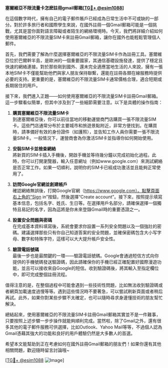 **塞爾維亞不限流量卡怎麽註冊gmail郵箱[[TG💪+ @esim1088](https://t.me/s/esim1088)]**

在這個數字時代，擁有自己的電子郵件賬戶已經成為日常生活中不可或缺的一部分。對於許多旅行者和國際學生來說，在國外註冊一個Gmail郵箱可能是一個挑戰，尤其是當你面對語言障礙或者陌生的網絡環境時。今天，我們將詳細介紹如何使用塞爾維亞的不限流量SIM卡來註冊Gmail郵箱，讓你在國外也能輕鬆管理個人郵件。

首先，我們需要了解為什麼選擇塞爾維亞的不限流量SIM卡作為註冊工具。塞爾維亞位於巴爾幹半島，是歐洲的一個重要國家，其通信基礎設施發達，提供了穩定且快速的網絡連接。對於那些剛到國外、還未完全適應當地生活的人來說，擁有一張本地SIM卡不僅能幫助他們與家人朋友保持聯繫，還能在註冊各類在線服務時提供必要的支持。更重要的是，塞爾維亞的不限流量SIM卡通常價格合理，適合短期或長期居住的用戶。

接下來，我們進入正題——如何使用塞爾維亞的不限流量SIM卡註冊Gmail郵箱。這一步驟看似簡單，但其中涉及到了一些細節需要注意。以下是具體的操作指南：

1. **購買塞爾維亞不限流量SIM卡**  
   到達塞爾維亞後，你可以前往當地的移動運營商門店購買一張不限流量SIM卡。這些門店通常分布於主要城市和旅遊景點附近，非常方便找到。在購買時，請準備好有效的身份證件（如護照），並告知工作人員你需要一張不限流量SIM卡。一般情況下，運營商會為你激活SIM卡並指導你如何開始使用。

2. **安裝SIM卡並檢查網絡**  
   將新買的SIM卡插入手機後，開啟手機並等待幾分鐘以完成初始化過程。此時，你可以打開瀏覽器，輸入任意網址（例如www.google.com）來測試網絡是否正常工作。如果一切順利，說明你的SIM卡已經成功激活並且能夠正常使用了。

3. **訪問Google官網並創建帳戶**  
   確認網絡無誤後，打開Google官網（https://www.google.com）。點擊頁面右上角的“Sign in”按鈕，然後選擇“Create account”。接下來，按照提示填寫基本信息，包括名字、姓氏、生日等。在選擇用戶名部分，請確保選擇一個獨特且易記的名字，因為這將是你未來登錄Gmail時的重要憑證之一。

4. **設置安全問題與密碼**  
   在完成基本資料填寫後，系統會要求你設置一系列安全問題以及一個強壯的密碼。建議選擇那些只有你自己知道答案的安全問題，並確保密碼包含大小写字母、數字和特殊字符，這樣可以大大提升帳戶安全性。

5. **驗證電話號碼**  
   最後一步也是最關鍵的一環——驗證電話號碼。Google會通過短信方式向你提供的手機號碼發送驗證碼，因此請確保你的手機已經正確配置好國際漫遊功能，並且可以接收來自Google的短信。收到驗證碼後，將其輸入至指定欄位中，即可完成整個註冊流程。

值得注意的是，在整個過程中可能會遇到一些技術性問題，比如無法收到驗證碼或者網頁加載速度過慢等等。遇到這些情況時不要著急，可以嘗試刷新頁面或者稍后再試。此外，如果你對某些步驟不太確定，也可以隨時尋求身邊懂技術的朋友幫忙解決。

總結起來，使用塞爾維亞的不限流量SIM卡註冊Gmail郵箱其實並不是一件難事，只要按照上述步驟一步步操作就能夠順利完成。當然啦，除了Gmail之外，還有很多其他的電子郵件服務可供選擇，比如Outlook、Yahoo Mail等等，不過個人認為Gmail憑藉其強大的功能和良好的用戶體驗仍然是大多數人的首選。

希望本文能幫助到正在考慮如何在國外註冊Gmail郵箱的朋友們！如果你還有其他相關問題，歡迎隨時留言討論哦~  

[[TG💪+ @esim1088](https://t.me/s/esim1088) ![Image](https://i.postimg.cc/4NQfJmqS/Snipaste-2025-05-13-00-14-12.png)]